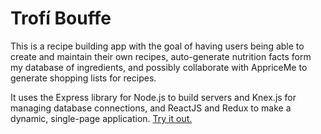 # Trofí Bouffe

This is a recipe building app with the goal of having users being able to create and maintain their own recipes, auto-generate nutrition facts form my database of ingredients, and possibly collaborate with AppriceMe to generate shopping lists for recipes.

It uses the Express library for Node.js to build servers and Knex.js for managing database connections, and ReactJS and Redux to make a dynamic, single-page application. [Try it out.](https://trofi-bouffe.herokuapp.com)
